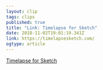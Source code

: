 ```yaml
---
layout: clip 
tags: clips 
published: true 
title: "Link: Timelapse for Sketch" 
date: 2018-11-02T19:01:19.341Z 
link: https://timelapsesketch.com/ 
ogtype: article 
---
```

[ Timelapse for Sketch ]( https://timelapsesketch.com/ ) 
